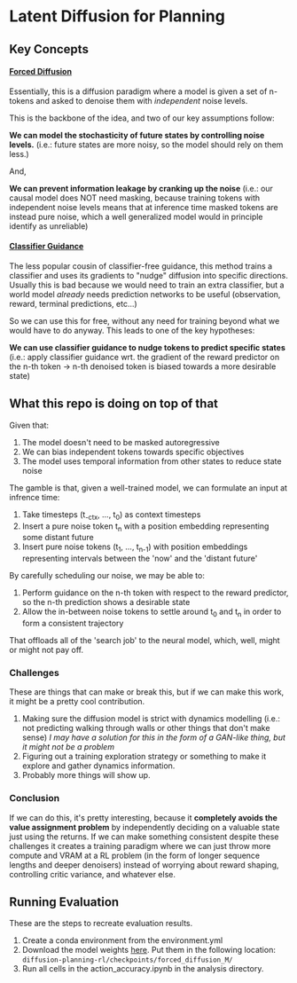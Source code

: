 # Latent Diffusion for Planning

## Key Concepts

#### [Forced Diffusion](https://arxiv.org/pdf/2407.01392)

Essentially, this is a diffusion paradigm where a model is given a set of n-tokens and asked to denoise them with _independent_ noise levels.

This is the backbone of the idea, and two of our key assumptions follow:

**We can model the stochasticity of future states by controlling noise levels.**
(i.e.: future states are more noisy, so the model should rely on them less.)

And,

**We can prevent information leakage by cranking up the noise**
(i.e.: our causal model does NOT need masking, because training tokens with independent noise levels means that at inference time masked tokens are instead pure noise, which a well generalized model would in principle identify as unreliable)

#### [Classifier Guidance](https://arxiv.org/pdf/2105.05233)

The less popular cousin of classifier-free guidance, this method trains a classifier and uses its gradients to "nudge" diffusion into specific directions. Usually this is bad because we would need to train an extra classifier, but a world model *already* needs prediction networks to be useful (observation, reward, terminal predictions, etc...)

So we can use this for free, without any need for training beyond what we would have to do anyway. This leads to one of the key hypotheses:

**We can use classifier guidance to nudge tokens to predict specific states**
(i.e.: apply classifier guidance wrt. the gradient of the reward predictor on the n-th token -> n-th denoised token is biased towards a more desirable state)

## What this repo is doing on top of that

Given that:
1. The model doesn't need to be masked autoregressive
2. We can bias independent tokens towards specific objectives
3. The model uses temporal information from other states to reduce state noise

The gamble is that, given a well-trained model, we can formulate an input at infrence time:

1. Take timesteps (t<sub>-ctx</sub>, ..., t<sub>0</sub>) as context timesteps
2. Insert a pure noise token t<sub>n</sub> with a position embedding representing some distant future
3. Insert pure noise tokens (t<sub>1</sub>, ..., t<sub>n-1</sub>) with position embeddings representing intervals between the 'now' and the 'distant future'

By carefully scheduling our noise, we may be able to:

1. Perform guidance on the n-th token with respect to the reward predictor, so the n-th prediction shows a desirable state
2. Allow the in-between noise tokens to settle around t<sub>0</sub> and t<sub>n</sub> in order to form a consistent trajectory

That offloads all of the 'search job' to the neural model, which, well, might or might not pay off.

### Challenges

These are things that can make or break this, but if we can make this work, it might be a pretty cool contribution.

1. Making sure the diffusion model is strict with dynamics modelling (i.e.: not predicting walking through walls or other things that don't make sense) *I may have a solution for this in the form of a GAN-like thing, but it might not be a problem*
2. Figuring out a training exploration strategy or something to make it explore and gather dynamics information.
3. Probably more things will show up.

### Conclusion

If we can do this, it's pretty interesting, because it **completely avoids the value assignment problem** by independently deciding on a valuable state just using the returns. If we can make something consistent despite these challenges it creates a training paradigm where we can just throw more compute and VRAM at a RL problem (in the form of longer sequence lengths and deeper denoisers) instead of worrying about reward shaping, controlling critic variance, and whatever else.

## Running Evaluation
These are the steps to recreate evaluation results.
1. Create a conda environment from the environment.yml
3. Download the model weights [here](https://drive.google.com/file/d/1pGN05jolHdgK_6OQadBLA25rCBqo3xUV/view?usp=sharing). Put them in the following location: `diffusion-planning-rl/checkpoints/forced_diffusion_M/`
2. Run all cells in the action_accuracy.ipynb in the analysis directory.